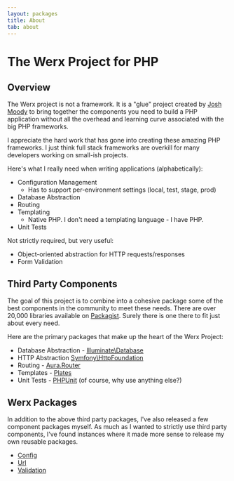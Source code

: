 ```yaml
---
layout: packages
title: About
tab: about
---
```


# The Werx Project for PHP

## Overview

The Werx project is not a framework. It is a "glue" project created by [Josh Moody](http://www.joshmoody.com) to bring together the components
you need to build a PHP application without all the overhead and learning curve associated with the big PHP frameworks.

I appreciate the hard work that has gone into creating these amazing PHP frameworks. I just think full stack frameworks
are overkill for many developers working on small-ish projects.

Here's what I really need when writing applications (alphabetically):

- Configuration Management
	- Has to support per-environment settings (local, test, stage, prod)
- Database Abstraction
- Routing
- Templating
	- Native PHP. I don't need a templating language - I have PHP.
- Unit Tests

Not strictly required, but very useful:

- Object-oriented abstraction for HTTP requests/responses
- Form Validation

## Third Party Components

The goal of this project is to combine into a cohesive package some of the best components in the community to meet these needs.
There are over 20,000 libraries available on [Packagist](https://packagist.org/). Surely there is one there to fit just about every need.

Here are the primary packages that make up the heart of the Werx Project:

- Database Abstraction - [Illuminate\Database](https://github.com/illuminate/database)
- HTTP Abstraction [Symfony\HttpFoundation](https://github.com/symfony/HttpFoundation)
- Routing - [Aura.Router](https://github.com/auraphp/Aura.Router)
- Templates - [Plates](http://platesphp.com/)
- Unit Tests - [PHPUnit](https://github.com/sebastianbergmann/phpunit) (of course, why use anything else?)

## Werx Packages

In addition to the above third party packages, I've also released a few component packages myself. As much as I wanted
to strictly use third party components, I've found instances where it made more sense to release my own reusable packages.

<ul>
    <li><a href="/packages/config/">Config</a></li>
    <li><a href="/packages/url/">Url</a></li>
    <li><a href="/packages/validation/">Validation</a></li>
</ul>
